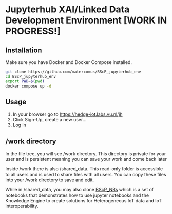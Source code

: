 # Jupyterhub XAI/Linked Data Development Environment [WORK IN PROGRESS!]

## Installation

Make sure you have Docker and Docker Compose installed.

```bash
git clone https://github.com/matercomus/BScP_jupyterhub_env
cd BScP_jupyterhub_env
export PWD=$(pwd)
docker compose up -d
```

## Usage
1. In your browser go to https://hedge-iot.labs.vu.nl/jh
1. Click Sign-Up, create a new user...
1. Log in

## /work directory

In the file tree, you will see /work directory.
This directory is private for your user and is persistent meaning you can save your work and come back later

Inside /work there is also /shared_data. This read-only folder is accessible to all users and is used to share files with all users.
You can copy these files into your /work directory to save and edit.

While in /shared_data, you may also clone [BScP_NBs](https://github.com/matercomus/BScP_NBs) which is a set of notebooks that demonstrates how to use jupyter notebooks and the Knowledge Engine to create solutions for Heterogeneous IoT data and IoT interoperability.
